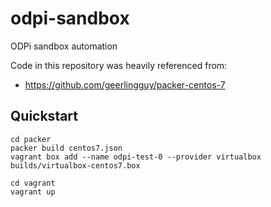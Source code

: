 # odpi-sandbox
ODPi sandbox automation

Code in this repository was heavily referenced from:
* https://github.com/geerlingguy/packer-centos-7

Quickstart
----------

````shell
cd packer
packer build centos7.json
vagrant box add --name odpi-test-0 --provider virtualbox builds/virtualbox-centos7.box
````

````shell
cd vagrant
vagrant up
````
